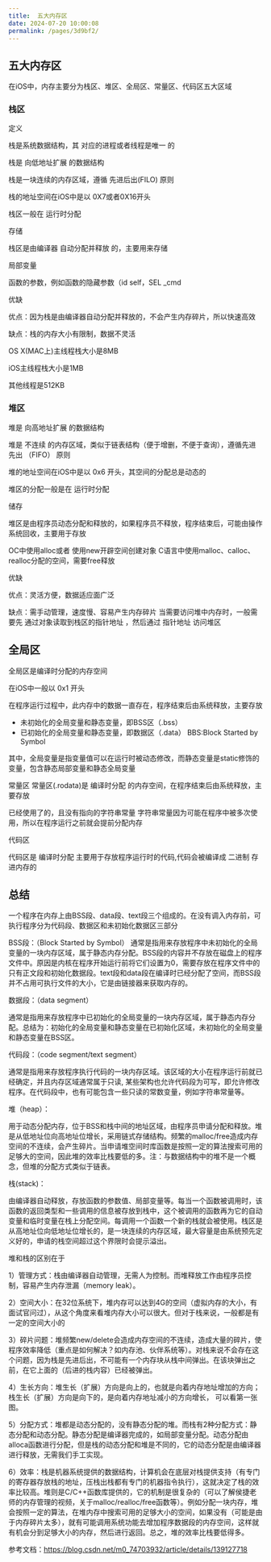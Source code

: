 ```yaml
---
title:  五大内存区
date: 2024-07-20 10:00:08
permalink: /pages/3d9bf2/
---
```


## 五大内存区

在iOS中，内存主要分为栈区、堆区、全局区、常量区、代码区五大区域
<img :src="$withBase('/system/2.png')" >

### 栈区

定义

栈是系统数据结构，其 对应的进程或者线程是唯一 的

栈是 向低地址扩展 的数据结构

栈是一块连续的内存区域，遵循 先进后出(FILO) 原则

栈的地址空间在iOS中是以 0X7或者0X16开头

栈区一般在 运行时分配

存储 

栈区是由编译器 自动分配并释放 的，主要用来存储

局部变量

函数的参数，例如函数的隐藏参数（id self，SEL _cmd

优缺

优点：因为栈是由编译器自动分配并释放的，不会产生内存碎片，所以快速高效

缺点：栈的内存大小有限制，数据不灵活

OS X(MAC上)主线程栈大小是8MB

iOS主线程栈大小是1MB

其他线程是512KB

### 堆区

堆是 向高地址扩展 的数据结构

堆是 不连续 的内存区域，类似于链表结构（便于增删，不便于查询），遵循先进先出 （FIFO） 原则

堆的地址空间在iOS中是以 0x6 开头，其空间的分配总是动态的

堆区的分配一般是在 运行时分配

储存

堆区是由程序员动态分配和释放的，如果程序员不释放，程序结束后，可能由操作系统回收，主要用于存放

OC中使用alloc或者 使用new开辟空间创建对象
C语言中使用malloc、calloc、realloc分配的空间，需要free释放

优缺

优点：灵活方便，数据适应面广泛

缺点：需手动管理，速度慢、容易产生内存碎片
当需要访问堆中内存时，一般需要先 通过对象读取到栈区的指针地址 ，然后通过 指针地址 访问堆区

## 全局区

全局区是编译时分配的内存空间

在iOS中一般以 0x1 开头

在程序运行过程中，此内存中的数据一直存在，程序结束后由系统释放，主要存放

- 未初始化的全局变量和静态变量，即BSS区（.bss）
- 已初始化的全局变量和静态变量，即数据区（.data）
   BBS:Block Started by Symbol

其中，全局变量是指变量值可以在运行时被动态修改，而静态变量是static修饰的变量，包含静态局部变量和静态全局变量

常量区
常量区(.rodata)是 编译时分配 的内存空间，在程序结束后由系统释放，主要存放

已经使用了的，且没有指向的字符串常量
字符串常量因为可能在程序中被多次使用，所以在程序运行之前就会提前分配内存

代码区

代码区是 编译时分配 主要用于存放程序运行时的代码,代码会被编译成 二进制 存进内存的

## 总结

一个程序在内存上由BSS段、data段、text段三个组成的。在没有调入内存前，可执行程序分为代码段、数据区和未初始化数据区三部分

BSS段：（Block Started by Symbol）
通常是指用来存放程序中未初始化的全局变量的一块内存区域，属于静态内存分配。BSS段的内容并不存放在磁盘上的程序文件中。原因是内核在程序开始运行前将它们设置为0，需要存放在程序文件中的只有正文段和初始化数据段。text段和data段在编译时已经分配了空间，而BSS段并不占用可执行文件的大小，它是由链接器来获取内存的。

数据段：（data segment）

通常是指用来存放程序中已初始化的全局变量的一块内存区域，属于静态内存分配。总结为：初始化的全局变量和静态变量在已初始化区域，未初始化的全局变量和静态变量在BSS区。

代码段：（code segment/text segment）

通常是指用来存放程序执行代码的一块内存区域。该区域的大小在程序运行前就已经确定，并且内存区域通常属于只读, 某些架构也允许代码段为可写，即允许修改程序。在代码段中，也有可能包含一些只读的常数变量，例如字符串常量等。

堆（heap）：

用于动态分配内存，位于BSS和栈中间的地址区域，由程序员申请分配和释放。堆是从低地址位向高地址位增长，采用链式存储结构。频繁的malloc/free造成内存空间的不连续，会产生碎片。当申请堆空间时库函数是按照一定的算法搜索可用的足够大的空间，因此堆的效率比栈要低的多。注：与数据结构中的堆不是一个概念，但堆的分配方式类似于链表。

栈(stack)：

由编译器自动释放，存放函数的参数值、局部变量等。每当一个函数被调用时，该函数的返回类型和一些调用的信息被存放到栈中，这个被调用的函数再为它的自动变量和临时变量在栈上分配空间。每调用一个函数一个新的栈就会被使用。栈区是从高地址位向低地址位增长的，是一块连续的内存区域，最大容量是由系统预先定义好的，申请的栈空间超过这个界限时会提示溢出。

堆和栈的区别在于

1）管理方式：栈由编译器自动管理，无需人为控制。而堆释放工作由程序员控制，容易产生内存泄漏（memory leak）。

2）空间大小：在32位系统下，堆内存可以达到4G的空间（虚拟内存的大小，有面试官问过），从这个角度来看堆内存大小可以很大。但对于栈来说，一般都是有一定的空间大小的

3）碎片问题：堆频繁new/delete会造成内存空间的不连续，造成大量的碎片，使程序效率降低（重点是如何解决？如内存池、伙伴系统等）。对栈来说不会存在这个问题，因为栈是先进后出，不可能有一个内存块从栈中间弹出。在该块弹出之前，在它上面的（后进的栈内容）已经被弹出。

4）生长方向：堆生长（扩展）方向是向上的，也就是向着内存地址增加的方向；栈生长（扩展）方向是向下的，是向着内存地址减小的方向增长， 可以看第一张图。

5）分配方式：堆都是动态分配的，没有静态分配的堆。而栈有2种分配方式：静态分配和动态分配。静态分配是编译器完成的，如局部变量分配。动态分配由alloca函数进行分配，但是栈的动态分配和堆是不同的，它的动态分配是由编译器进行释放，无需我们手工实现。

6）效率：栈是机器系统提供的数据结构，计算机会在底层对栈提供支持（有专门的寄存器存放栈的地址，压栈出栈都有专门的机器指令执行），这就决定了栈的效率比较高。堆则是C/C++函数库提供的，它的机制是很复杂的（可以了解侯捷老师的内存管理的视频，关于malloc/realloc/free函数等）。例如分配一块内存，堆会按照一定的算法，在堆内存中搜索可用的足够大小的空间，如果没有（可能是由于内存碎片太多），就有可能调用系统功能去增加程序数据段的内存空间，这样就有机会分到足够大小的内存，然后进行返回。总之，堆的效率比栈要低得多。

参考文档：https://blog.csdn.net/m0_74703932/article/details/139127718